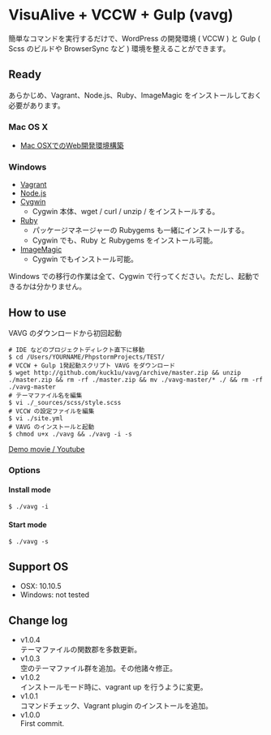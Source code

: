 VisuAlive + VCCW + Gulp (vavg)
=========================

簡単なコマンドを実行するだけで、WordPress の開発環境 ( VCCW ) と Gulp ( Scss のビルドや BrowserSync など ) 環境を整えることができます。

## Ready

あらかじめ、Vagrant、Node.js、Ruby、ImageMagic をインストールしておく必要があります。

### Mac OS X

* [Mac OSXでのWeb開発環境構築](http://designinglabo.com/1019/mac-os-x-web-development-environment.html)

### Windows

* [Vagrant](https://www.vagrantup.com/)
* [Node.js](http://nodejs.jp/)
* [Cygwin](https://cygwin.com/)  
    * Cygwin 本体、wget / curl / unzip / をインストールする。
* [Ruby](http://rubyinstaller.org/)  
    * パッケージマネージャーの Rubygems も一緒にインストールする。
    * Cygwin でも、Ruby と Rubygems をインストール可能。
* [ImageMagic](http://www.imagemagick.org/script/binary-releases.php#windows)  
    * Cygwin でもインストール可能。

Windows での移行の作業は全て、Cygwin で行ってください。ただし、起動できるかは分かりません。

## How to use

VAVG のダウンロードから初回起動

```
# IDE などのプロジェクトディレクト直下に移動
$ cd /Users/YOURNAME/PhpstormProjects/TEST/
# VCCW + Gulp 1発起動スクリプト VAVG をダウンロード
$ wget http://github.com/kuck1u/vavg/archive/master.zip && unzip ./master.zip && rm -rf ./master.zip && mv ./vavg-master/* ./ && rm -rf ./vavg-master
# テーマファイル名を編集
$ vi ./_sources/scss/style.scss
# VCCW の設定ファイルを編集
$ vi ./site.yml
# VAVG のインストールと起動
$ chmod u+x ./vavg && ./vavg -i -s
```

[Demo movie / Youtube](https://www.youtube.com/watch?v=Sg5BlZtUv0w)

### Options
#### Install mode

```
$ ./vavg -i
```

#### Start mode

```
$ ./vavg -s
```

## Support OS

* OSX: 10.10.5
* Windows: not tested

## Change log
* v1.0.4  
テーマファイルの関数郡を多数更新。
* v1.0.3  
空のテーマファイル群を追加。その他諸々修正。
* v1.0.2  
インストールモード時に、vagrant up を行うように変更。
* v1.0.1  
コマンドチェック、Vagrant plugin のインストールを追加。
* v1.0.0  
First commit.
